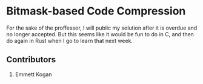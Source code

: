 # Bitmask-based Code Compression
For the sake of the proffessor, I will public my solution after it is overdue and no longer accepted. But this seems like it would be fun to do in C, and then do again in Rust when I go to learn that next week.

## Contributors
1. Emmett Kogan
